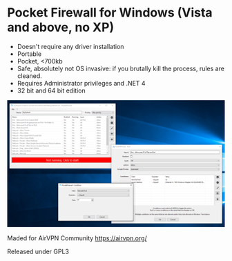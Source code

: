Pocket Firewall for Windows (Vista and above, no XP)
===============

- Doesn't require any driver installation
- Portable
- Pocket, <700kb
- Safe, absolutely not OS invasive: if you brutally kill the process, rules are cleaned.
- Requires Administrator privileges and .NET 4
- 32 bit and 64 bit edition

![Screenshot](https://raw.githubusercontent.com/Clodo76/windows-pocket-firewall/master/shot1.png)

Maded for AirVPN Community
https://airvpn.org/

Released under GPL3